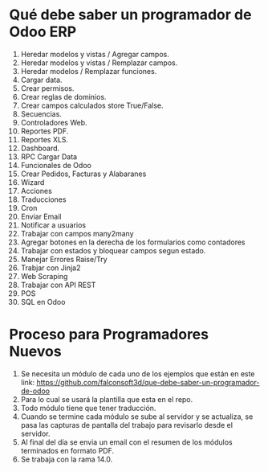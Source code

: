 # Qué debe saber un programador de Odoo ERP
1. Heredar modelos y vistas / Agregar campos.
2. Heredar modelos y vistas / Remplazar campos.
3. Heredar modelos / Remplazar funciones.
5. Cargar data.
6. Crear permisos.
7. Crear reglas de dominios.
8. Crear campos calculados store True/False.
9. Secuencias.
10. Controladores Web.
11. Reportes PDF.
12. Reportes XLS.
13. Dashboard.
14. RPC Cargar Data
15. Funcionales de Odoo
16. Crear Pedidos, Facturas y Alabaranes
17. Wizard
18. Acciones
19. Traducciones
20. Cron
21. Enviar Email
22. Notificar a usuarios
23. Trabajar con campos many2many
24. Agregar botones en la derecha de los formularios como contadores
25. Trabajar con estados y bloquear campos segun estado.
26. Manejar Errores Raise/Try
27. Trabjar con Jinja2
28. Web Scraping
29. Trabajar con API REST
30. POS
31. SQL en Odoo


# Proceso para  Programadores Nuevos
1. Se necesita un módulo de cada uno de los ejemplos que están en este link: https://github.com/falconsoft3d/que-debe-saber-un-programador-de-odoo
2. Para lo cual se usará la plantilla que esta en el repo.
3. Todo módulo tiene que tener traducción.
4. Cuando se termine cada módulo se sube al servidor y se actualiza, se pasa las capturas de pantalla del trabajo para revisarlo desde el servidor.
6. Al final del día se envia un email con el resumen de los módulos terminados en formato PDF.
7. Se trabaja con la rama 14.0.
